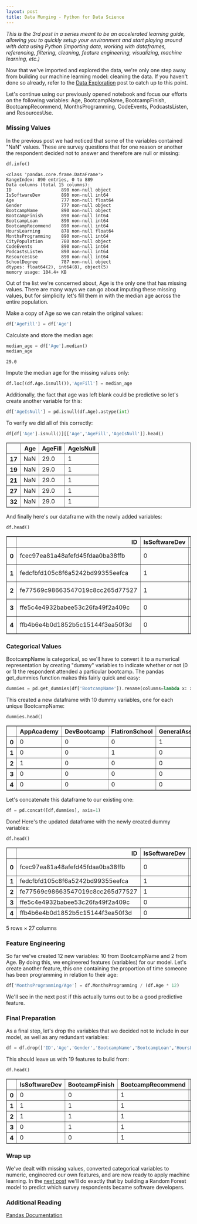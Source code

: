 ```yaml
---
layout: post
title: Data Munging - Python for Data Science
---
```


*This is the 3rd post in a series meant to be an accelerated learning guide, allowing you to quickly setup your environment and start playing around with data using Python (importing data, working with dataframes, referencing, filtering, cleaning, feature engineering, visualizing, machine learning, etc.)*

Now that we've imported and explored the data, we're only one step away from building our machine learning model: cleaning the data. If you haven't done so already, refer to the [Data Exploration](http://mitalbalar.com/2016/10/17/data-exploration-python-for-data-science.html "Data Exploration") post to catch up to this point. 

Let's continue using our previously opened notebook and focus our efforts on the following variables: Age, BootcampName, BootcampFinish, BootcampRecommend, MonthsProgramming, CodeEvents, PodcastsListen, and ResourcesUse. 


### Missing Values

In the previous post we had noticed that some of the variables contained "NaN" values. These are survey questions that for one reason or another the respondent decided not to answer and therefore are null or missing:


```python
df.info()
```

    <class 'pandas.core.frame.DataFrame'>
    RangeIndex: 890 entries, 0 to 889
    Data columns (total 15 columns):
    ID                   890 non-null object
    IsSoftwareDev        890 non-null int64
    Age                  777 non-null float64
    Gender               777 non-null object
    BootcampName         890 non-null object
    BootcampFinish       890 non-null int64
    BootcampLoan         890 non-null int64
    BootcampRecommend    890 non-null int64
    HoursLearning        878 non-null float64
    MonthsProgramming    890 non-null int64
    CityPopulation       780 non-null object
    CodeEvents           890 non-null int64
    PodcastsListen       890 non-null int64
    ResourcesUse         890 non-null int64
    SchoolDegree         787 non-null object
    dtypes: float64(2), int64(8), object(5)
    memory usage: 104.4+ KB


Out of the list we're concerned about, Age is the only one that has missing values. There are many ways we can go about imputing these missing values, but for simplicity let's fill them in with the median age across the entire population.

Make a copy of Age so we can retain the original values:


```python
df['AgeFill'] = df['Age']
```

Calculate and store the median age:


```python
median_age = df['Age'].median()
median_age
```




    29.0



Impute the median age for the missing values only:


```python
df.loc[(df.Age.isnull()),'AgeFill'] = median_age
```

Additionally, the fact that age was left blank could be predictive so let's create another variable for this:


```python
df['AgeIsNull'] = pd.isnull(df.Age).astype(int)
```

To verify we did all of this correctly:


```python
df[df['Age'].isnull()][['Age','AgeFill','AgeIsNull']].head()
```




<div>
<table border="1" class="dataframe">
  <thead>
    <tr style="text-align: right;">
      <th></th>
      <th>Age</th>
      <th>AgeFill</th>
      <th>AgeIsNull</th>
    </tr>
  </thead>
  <tbody>
    <tr>
      <th>17</th>
      <td>NaN</td>
      <td>29.0</td>
      <td>1</td>
    </tr>
    <tr>
      <th>19</th>
      <td>NaN</td>
      <td>29.0</td>
      <td>1</td>
    </tr>
    <tr>
      <th>21</th>
      <td>NaN</td>
      <td>29.0</td>
      <td>1</td>
    </tr>
    <tr>
      <th>27</th>
      <td>NaN</td>
      <td>29.0</td>
      <td>1</td>
    </tr>
    <tr>
      <th>32</th>
      <td>NaN</td>
      <td>29.0</td>
      <td>1</td>
    </tr>
  </tbody>
</table>
</div>



And finally here's our dataframe with the newly added variables:


```python
df.head()
```




<div>
<table border="1" class="dataframe">
  <thead>
    <tr style="text-align: right;">
      <th></th>
      <th>ID</th>
      <th>IsSoftwareDev</th>
      <th>Age</th>
      <th>Gender</th>
      <th>BootcampName</th>
      <th>BootcampFinish</th>
      <th>BootcampLoan</th>
      <th>BootcampRecommend</th>
      <th>HoursLearning</th>
      <th>MonthsProgramming</th>
      <th>CityPopulation</th>
      <th>CodeEvents</th>
      <th>PodcastsListen</th>
      <th>ResourcesUse</th>
      <th>SchoolDegree</th>
      <th>AgeFill</th>
      <th>AgeIsNull</th>
    </tr>
  </thead>
  <tbody>
    <tr>
      <th>0</th>
      <td>fcec97ea81a48afefd45fdaa0ba38ffb</td>
      <td>0</td>
      <td>31.0</td>
      <td>male</td>
      <td>General Assembly</td>
      <td>0</td>
      <td>1</td>
      <td>1</td>
      <td>40.0</td>
      <td>3</td>
      <td>100,000 - 1 million</td>
      <td>1</td>
      <td>0</td>
      <td>1</td>
      <td>Bachelor's and Higher</td>
      <td>31.0</td>
      <td>0</td>
    </tr>
    <tr>
      <th>1</th>
      <td>fedcfbfd105c8f6a5242bd99355eefca</td>
      <td>1</td>
      <td>27.0</td>
      <td>male</td>
      <td>Flatiron School</td>
      <td>1</td>
      <td>0</td>
      <td>1</td>
      <td>15.0</td>
      <td>36</td>
      <td>&gt;1 million</td>
      <td>2</td>
      <td>1</td>
      <td>4</td>
      <td>Bachelor's and Higher</td>
      <td>27.0</td>
      <td>0</td>
    </tr>
    <tr>
      <th>2</th>
      <td>fe77569c98663547019c8cc265d77527</td>
      <td>1</td>
      <td>34.0</td>
      <td>male</td>
      <td>App Academy</td>
      <td>1</td>
      <td>0</td>
      <td>1</td>
      <td>5.0</td>
      <td>24</td>
      <td>&gt;1 million</td>
      <td>2</td>
      <td>0</td>
      <td>1</td>
      <td>Bachelor's and Higher</td>
      <td>34.0</td>
      <td>0</td>
    </tr>
    <tr>
      <th>3</th>
      <td>ffe5c4e4932babee53c26fa49f2a409c</td>
      <td>0</td>
      <td>33.0</td>
      <td>male</td>
      <td>Other</td>
      <td>1</td>
      <td>0</td>
      <td>1</td>
      <td>18.0</td>
      <td>36</td>
      <td>100,000 - 1 million</td>
      <td>1</td>
      <td>0</td>
      <td>7</td>
      <td>Bachelor's and Higher</td>
      <td>33.0</td>
      <td>0</td>
    </tr>
    <tr>
      <th>4</th>
      <td>ffb4b6e4b0d1852b5c15144f3ea50f3d</td>
      <td>0</td>
      <td>21.0</td>
      <td>male</td>
      <td>Other</td>
      <td>0</td>
      <td>0</td>
      <td>1</td>
      <td>10.0</td>
      <td>7</td>
      <td>&lt;100,000</td>
      <td>0</td>
      <td>0</td>
      <td>10</td>
      <td>Less than Bachelor's</td>
      <td>21.0</td>
      <td>0</td>
    </tr>
  </tbody>
</table>
</div>



### Categorical Values

BootcampName is categorical, so we'll have to convert it to a numerical representation by creating "dummy" variables to indicate whether or not (0 or 1) the respondent attended a particular bootcamp. The pandas get_dummies function makes this fairly quick and easy:


```python
dummies = pd.get_dummies(df['BootcampName']).rename(columns=lambda x: x.replace(' ', ''))
```

This created a new dataframe with 10 dummy variables, one for each unique BootcampName:


```python
dummies.head()
```




<div>
<table border="1" class="dataframe">
  <thead>
    <tr style="text-align: right;">
      <th></th>
      <th>AppAcademy</th>
      <th>DevBootcamp</th>
      <th>FlatironSchool</th>
      <th>GeneralAssembly</th>
      <th>HackReactor</th>
      <th>HackbrightAcademy</th>
      <th>Other</th>
      <th>PrimeDigitalAcademy</th>
      <th>TheIronYard</th>
      <th>Turing</th>
    </tr>
  </thead>
  <tbody>
    <tr>
      <th>0</th>
      <td>0</td>
      <td>0</td>
      <td>0</td>
      <td>1</td>
      <td>0</td>
      <td>0</td>
      <td>0</td>
      <td>0</td>
      <td>0</td>
      <td>0</td>
    </tr>
    <tr>
      <th>1</th>
      <td>0</td>
      <td>0</td>
      <td>1</td>
      <td>0</td>
      <td>0</td>
      <td>0</td>
      <td>0</td>
      <td>0</td>
      <td>0</td>
      <td>0</td>
    </tr>
    <tr>
      <th>2</th>
      <td>1</td>
      <td>0</td>
      <td>0</td>
      <td>0</td>
      <td>0</td>
      <td>0</td>
      <td>0</td>
      <td>0</td>
      <td>0</td>
      <td>0</td>
    </tr>
    <tr>
      <th>3</th>
      <td>0</td>
      <td>0</td>
      <td>0</td>
      <td>0</td>
      <td>0</td>
      <td>0</td>
      <td>1</td>
      <td>0</td>
      <td>0</td>
      <td>0</td>
    </tr>
    <tr>
      <th>4</th>
      <td>0</td>
      <td>0</td>
      <td>0</td>
      <td>0</td>
      <td>0</td>
      <td>0</td>
      <td>1</td>
      <td>0</td>
      <td>0</td>
      <td>0</td>
    </tr>
  </tbody>
</table>
</div>



Let's concatenate this dataframe to our existing one:


```python
df = pd.concat([df,dummies], axis=1)
```

Done! Here's the updated dataframe with the newly created dummy variables:


```python
df.head()
```




<div>
<table border="1" class="dataframe">
  <thead>
    <tr style="text-align: right;">
      <th></th>
      <th>ID</th>
      <th>IsSoftwareDev</th>
      <th>Age</th>
      <th>Gender</th>
      <th>BootcampName</th>
      <th>BootcampFinish</th>
      <th>BootcampLoan</th>
      <th>BootcampRecommend</th>
      <th>HoursLearning</th>
      <th>MonthsProgramming</th>
      <th>...</th>
      <th>AppAcademy</th>
      <th>DevBootcamp</th>
      <th>FlatironSchool</th>
      <th>GeneralAssembly</th>
      <th>HackReactor</th>
      <th>HackbrightAcademy</th>
      <th>Other</th>
      <th>PrimeDigitalAcademy</th>
      <th>TheIronYard</th>
      <th>Turing</th>
    </tr>
  </thead>
  <tbody>
    <tr>
      <th>0</th>
      <td>fcec97ea81a48afefd45fdaa0ba38ffb</td>
      <td>0</td>
      <td>31.0</td>
      <td>male</td>
      <td>General Assembly</td>
      <td>0</td>
      <td>1</td>
      <td>1</td>
      <td>40.0</td>
      <td>3</td>
      <td>...</td>
      <td>0</td>
      <td>0</td>
      <td>0</td>
      <td>1</td>
      <td>0</td>
      <td>0</td>
      <td>0</td>
      <td>0</td>
      <td>0</td>
      <td>0</td>
    </tr>
    <tr>
      <th>1</th>
      <td>fedcfbfd105c8f6a5242bd99355eefca</td>
      <td>1</td>
      <td>27.0</td>
      <td>male</td>
      <td>Flatiron School</td>
      <td>1</td>
      <td>0</td>
      <td>1</td>
      <td>15.0</td>
      <td>36</td>
      <td>...</td>
      <td>0</td>
      <td>0</td>
      <td>1</td>
      <td>0</td>
      <td>0</td>
      <td>0</td>
      <td>0</td>
      <td>0</td>
      <td>0</td>
      <td>0</td>
    </tr>
    <tr>
      <th>2</th>
      <td>fe77569c98663547019c8cc265d77527</td>
      <td>1</td>
      <td>34.0</td>
      <td>male</td>
      <td>App Academy</td>
      <td>1</td>
      <td>0</td>
      <td>1</td>
      <td>5.0</td>
      <td>24</td>
      <td>...</td>
      <td>1</td>
      <td>0</td>
      <td>0</td>
      <td>0</td>
      <td>0</td>
      <td>0</td>
      <td>0</td>
      <td>0</td>
      <td>0</td>
      <td>0</td>
    </tr>
    <tr>
      <th>3</th>
      <td>ffe5c4e4932babee53c26fa49f2a409c</td>
      <td>0</td>
      <td>33.0</td>
      <td>male</td>
      <td>Other</td>
      <td>1</td>
      <td>0</td>
      <td>1</td>
      <td>18.0</td>
      <td>36</td>
      <td>...</td>
      <td>0</td>
      <td>0</td>
      <td>0</td>
      <td>0</td>
      <td>0</td>
      <td>0</td>
      <td>1</td>
      <td>0</td>
      <td>0</td>
      <td>0</td>
    </tr>
    <tr>
      <th>4</th>
      <td>ffb4b6e4b0d1852b5c15144f3ea50f3d</td>
      <td>0</td>
      <td>21.0</td>
      <td>male</td>
      <td>Other</td>
      <td>0</td>
      <td>0</td>
      <td>1</td>
      <td>10.0</td>
      <td>7</td>
      <td>...</td>
      <td>0</td>
      <td>0</td>
      <td>0</td>
      <td>0</td>
      <td>0</td>
      <td>0</td>
      <td>1</td>
      <td>0</td>
      <td>0</td>
      <td>0</td>
    </tr>
  </tbody>
</table>
<p>5 rows × 27 columns</p>
</div>



### Feature Engineering

So far we've created 12 new variables: 10 from BootcampName and 2 from Age. By doing this, we engineered features (variables) for our model. Let's create another feature, this one containing the proportion of time someone has been programming in relation to their age:


```python
df['MonthsProgramming/Age'] = df.MonthsProgramming / (df.Age * 12)
```

We'll see in the next post if this actually turns out to be a good predictive feature.

### Final Preparation

As a final step, let's drop the variables that we decided not to include in our model, as well as any redundant variables:


```python
df = df.drop(['ID','Age','Gender','BootcampName','BootcampLoan','HoursLearning','CityPopulation','SchoolDegree'], axis=1) 
```

This should leave us with 19 features to build from:


```python
df.head()
```




<div>
<table border="1" class="dataframe">
  <thead>
    <tr style="text-align: right;">
      <th></th>
      <th>IsSoftwareDev</th>
      <th>BootcampFinish</th>
      <th>BootcampRecommend</th>
      <th>MonthsProgramming</th>
      <th>CodeEvents</th>
      <th>PodcastsListen</th>
      <th>ResourcesUse</th>
      <th>AgeFill</th>
      <th>AgeIsNull</th>
      <th>AppAcademy</th>
      <th>DevBootcamp</th>
      <th>FlatironSchool</th>
      <th>GeneralAssembly</th>
      <th>HackReactor</th>
      <th>HackbrightAcademy</th>
      <th>Other</th>
      <th>PrimeDigitalAcademy</th>
      <th>TheIronYard</th>
      <th>Turing</th>
      <th>MonthsProgramming/Age</th>
    </tr>
  </thead>
  <tbody>
    <tr>
      <th>0</th>
      <td>0</td>
      <td>0</td>
      <td>1</td>
      <td>3</td>
      <td>1</td>
      <td>0</td>
      <td>1</td>
      <td>31.0</td>
      <td>0</td>
      <td>0</td>
      <td>0</td>
      <td>0</td>
      <td>1</td>
      <td>0</td>
      <td>0</td>
      <td>0</td>
      <td>0</td>
      <td>0</td>
      <td>0</td>
      <td>0.008065</td>
    </tr>
    <tr>
      <th>1</th>
      <td>1</td>
      <td>1</td>
      <td>1</td>
      <td>36</td>
      <td>2</td>
      <td>1</td>
      <td>4</td>
      <td>27.0</td>
      <td>0</td>
      <td>0</td>
      <td>0</td>
      <td>1</td>
      <td>0</td>
      <td>0</td>
      <td>0</td>
      <td>0</td>
      <td>0</td>
      <td>0</td>
      <td>0</td>
      <td>0.111111</td>
    </tr>
    <tr>
      <th>2</th>
      <td>1</td>
      <td>1</td>
      <td>1</td>
      <td>24</td>
      <td>2</td>
      <td>0</td>
      <td>1</td>
      <td>34.0</td>
      <td>0</td>
      <td>1</td>
      <td>0</td>
      <td>0</td>
      <td>0</td>
      <td>0</td>
      <td>0</td>
      <td>0</td>
      <td>0</td>
      <td>0</td>
      <td>0</td>
      <td>0.058824</td>
    </tr>
    <tr>
      <th>3</th>
      <td>0</td>
      <td>1</td>
      <td>1</td>
      <td>36</td>
      <td>1</td>
      <td>0</td>
      <td>7</td>
      <td>33.0</td>
      <td>0</td>
      <td>0</td>
      <td>0</td>
      <td>0</td>
      <td>0</td>
      <td>0</td>
      <td>0</td>
      <td>1</td>
      <td>0</td>
      <td>0</td>
      <td>0</td>
      <td>0.090909</td>
    </tr>
    <tr>
      <th>4</th>
      <td>0</td>
      <td>0</td>
      <td>1</td>
      <td>7</td>
      <td>0</td>
      <td>0</td>
      <td>10</td>
      <td>21.0</td>
      <td>0</td>
      <td>0</td>
      <td>0</td>
      <td>0</td>
      <td>0</td>
      <td>0</td>
      <td>0</td>
      <td>1</td>
      <td>0</td>
      <td>0</td>
      <td>0</td>
      <td>0.027778</td>
    </tr>
  </tbody>
</table>
</div>



### Wrap up

We've dealt with missing values, converted categorical variables to numeric, engineered our own features, and are now ready to apply machine learning. In the [next post](http://www.mitalbalar.com "Random Forest") we'll do exactly that by building a Random Forest model to predict which survey respondents became software developers.

### Additional Reading

[Pandas Documentation](http://pandas.pydata.org/pandas-docs/stable/index.html "Pandas Documentation")
